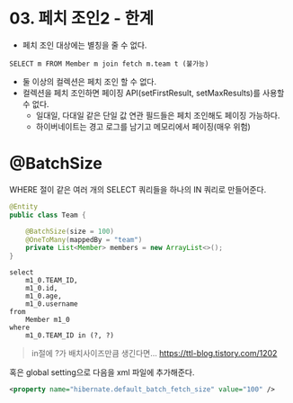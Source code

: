 # 03. 페치 조인2 - 한계
- 페치 조인 대상에는 별칭을 줄 수 없다.
```
SELECT m FROM Member m join fetch m.team t (불가능)
```
- 둘 이상의 컬렉션은 페치 조인 할 수 없다.
- 컬렉션을 페치 조인하면 페이징 API(setFirstResult, setMaxResults)를 사용할 수 없다.
  - 일대일, 다대일 같은 단일 값 연관 필드들은 페치 조인해도 페이징 가능하다.
  - 하이버네이트는 경고 로그를 남기고 메모리에서 페이징(매우 위험)
 
# @BatchSize
WHERE 절이 같은 여러 개의 SELECT 쿼리들을 하나의 IN 쿼리로 만들어준다.
```java
@Entity
public class Team {

    @BatchSize(size = 100)
    @OneToMany(mappedBy = "team")
    private List<Member> members = new ArrayList<>();
}
```
```
select
    m1_0.TEAM_ID,
    m1_0.id,
    m1_0.age,
    m1_0.username 
from
    Member m1_0 
where
    m1_0.TEAM_ID in (?, ?)
```
> in절에 ?가 배치사이즈만큼 생긴다면... https://ttl-blog.tistory.com/1202

혹은 global setting으로 다음을 xml 파일에 추가해준다.
```xml
<property name="hibernate.default_batch_fetch_size" value="100" />
```
